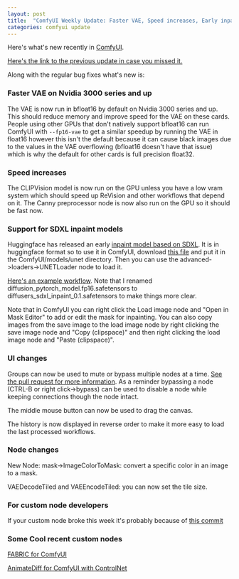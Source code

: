 ```yaml
---
layout: post
title:  "ComfyUI Weekly Update: Faster VAE, Speed increases, Early inpaint models and more."
categories: comfyui update
---
```


Here's what's new recently in [ComfyUI](https://github.com/comfyanonymous/ComfyUI).

[Here's the link to the previous update in case you missed it.](/ComfyUI_Blog/comfyui/update/2023/08/27/Weekly-update.html)

Along with the regular bug fixes what's new is:

### Faster VAE on Nvidia 3000 series and up

The VAE is now run in bfloat16 by default on Nvidia 3000 series and up. This should reduce memory and improve speed for the VAE on these cards. People using other GPUs that don't natively support bfloat16 can run ComfyUI with `--fp16-vae` to get a similar speedup by running the VAE in float16 however this isn't the default because it can cause black images due to the values in the VAE overflowing (bfloat16 doesn't have that issue) which is why the default for other cards is full precision float32.

### Speed increases

The CLIPVision model is now run on the GPU unless you have a low vram system which should speed up ReVision and other workflows that depend on it. The Canny preprocessor node is now also run on the GPU so it should be fast now.

### Support for SDXL inpaint models

Huggingface has released an early [inpaint model based on SDXL](https://huggingface.co/diffusers/stable-diffusion-xl-1.0-inpainting-0.1). It is in huggingface format so to use it in ComfyUI, download [this file](https://huggingface.co/diffusers/stable-diffusion-xl-1.0-inpainting-0.1/blob/main/unet/diffusion_pytorch_model.fp16.safetensors) and put it in the ComfyUI/models/unet directory. Then you can use the advanced->loaders->UNETLoader node to load it.

[Here's an example workflow](https://gist.github.com/comfyanonymous/6792ae5460c2cadb16d4bd60381c7e06). Note that I renamed diffusion_pytorch_model.fp16.safetensors to diffusers_sdxl_inpaint_0.1.safetensors to make things more clear.

Note that in ComfyUI you can right click the Load image node and "Open in Mask Editor" to add or edit the mask for inpainting. You can also copy images from the save image to the load image node by right clicking the save image node and "Copy (clipspace)" and then right clicking the load image node and "Paste (clipspace)".

### UI changes

Groups can now be used to mute or bypass multiple nodes at a time. [See the pull request for more information](https://github.com/comfyanonymous/ComfyUI/pull/1358). As a reminder bypassing a node (CTRL-B or right click->bypass) can be used to disable a node while keeping connections though the node intact.

The middle mouse button can now be used to drag the canvas.

The history is now displayed in reverse order to make it more easy to load the last processed workflows.

### Node changes

New Node: mask->ImageColorToMask: convert a specific color in an image to a mask.

VAEDecodeTiled and VAEEncodeTiled: you can now set the tile size.

### For custom node developers

If your custom node broke this week it's probably because of [this commit](https://github.com/comfyanonymous/ComfyUI/commit/1c012d69afa8bd92a007a3e468e2a1f874365d39)

### Some Cool recent custom nodes

[FABRIC for ComfyUI](https://github.com/ssitu/ComfyUI_fabric)

[AnimateDiff for ComfyUI with ControlNet](https://github.com/Kosinkadink/ComfyUI-AnimateDiff/)

